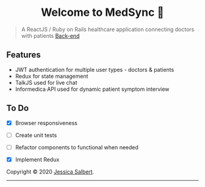 <h1 align="center">Welcome to MedSync 👋</h1>

> A ReactJS / Ruby on Rails healthcare application connecting doctors with patients 
[Back-end](https://github.com/jessicasalbert/medsync-front)



## Features
- JWT authentication for multiple user types - doctors & patients
- Redux for state management
- TalkJS used for live chat
- Informedica API used for dynamic patient symptom interview


## To Do
- [x] Browser responsiveness
- [ ] Create unit tests
- [ ] Refactor components to functional when needed
- [X] Implement Redux


Copyright © 2020 [Jessica Salbert](https://github.com/jessicasalbert).<br />

***
